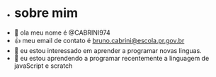 - # sobre mim
- 👋 ola meu nome é @CABRINI974
- :+1: meu email de contato é bruno.cabrini@escola.pr.gov.br
- 👀 eu estou interessado em aprender a programar novas linguas.
- 🌱 eu estou aprendendo a programar recentemente a linguagem de javaScript e scratch

